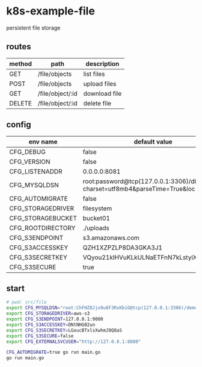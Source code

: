 # k8s-example-file
persistent file storage

## routes
| method | path             | description   |
| ------ | ---------------- | ------------- |
| GET    | /file/objects    | list files    |
| POST   | /file/objects    | upload files  |
| GET    | /file/object/:id | download file |
| DELETE | /file/object/:id | delete file   |

## config
| env name          | default value                                                                   |
| ----------------- | ------------------------------------------------------------------------------- |
| CFG_DEBUG         | false                                                                           |
| CFG_VERSION       | false                                                                           |
| CFG_LISTENADDR    | 0.0.0.0:8081                                                                    |
| CFG_MYSQLDSN      | root:password@tcp(127.0.0.1:3306)/dbname?charset=utf8mb4&parseTime=True&loc=UTC |
| CFG_AUTOMIGRATE   | false                                                                           |
| CFG_STORAGEDRIVER | filesystem                                                                      |
| CFG_STORAGEBUCKET | bucket01                                                                        |
| CFG_ROOTDIRECTORY | ./uploads                                                                       |
| CFG_S3ENDPOINT    | s3.amazonaws.com                                                                |
| CFG_S3ACCESSKEY   | QZH1XZPZLP8DA3GKA3J1                                                            |
| CFG_S3SECRETKEY   | VQyou21kIHVuKLkULNaETFnN7kLstyiX2KEtVbuI                                        |
| CFG_S3SECURE      | true                                                                            |

## start
```sh
# pwd: src/file
export CFG_MYSQLDSN="root:ChFHZ8Jjo9u6F3RxKbiO@tcp(127.0.0.1:3306)/demodb?charset=utf8mb4&parseTime=True&loc=UTC"
export CFG_STORAGEDRIVER=aws-s3
export CFG_S3ENDPOINT=127.0.0.1:9000
export CFG_S3ACCESSKEY=DNtNHG02un
export CFG_S3SECRETKEY=LGoucBTxlsXwhmJ9Q8aS
export CFG_S3SECURE=false
export CFG_EXTERNALSVCUSER="http://127.0.0.1:8080"

CFG_AUTOMIGRATE=true go run main.go
go run main.go
```
